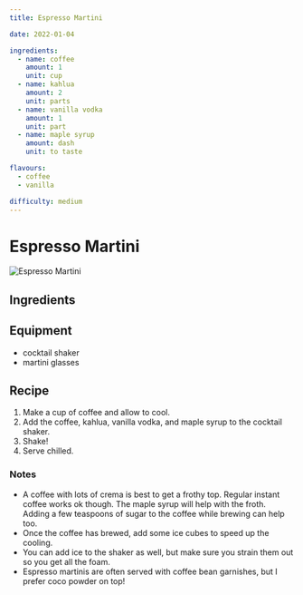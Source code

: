```yaml
---
title: Espresso Martini

date: 2022-01-04

ingredients:
  - name: coffee
    amount: 1
    unit: cup
  - name: kahlua
    amount: 2
    unit: parts
  - name: vanilla vodka
    amount: 1
    unit: part
  - name: maple syrup
    amount: dash
    unit: to taste

flavours:
  - coffee
  - vanilla

difficulty: medium
---
```


# Espresso Martini

![Espresso Martini](/images/espresso-martini/espresso-martini.jpg)

## Ingredients

<cocktail-ingredients/>

## Equipment

- cocktail shaker
- martini glasses

## Recipe

1. Make a cup of coffee and allow to cool.
2. Add the coffee, kahlua, vanilla vodka, and maple syrup to the cocktail shaker.
3. Shake!
4. Serve chilled.

### Notes

- A coffee with lots of crema is best to get a frothy top. Regular instant coffee works ok though. The maple syrup will help with the froth. Adding a few teaspoons of sugar to the coffee while brewing can help too.
- Once the coffee has brewed, add some ice cubes to speed up the cooling.
- You can add ice to the shaker as well, but make sure you strain them out so you get all the foam.
- Espresso martinis are often served with coffee bean garnishes, but I prefer coco powder on top!
